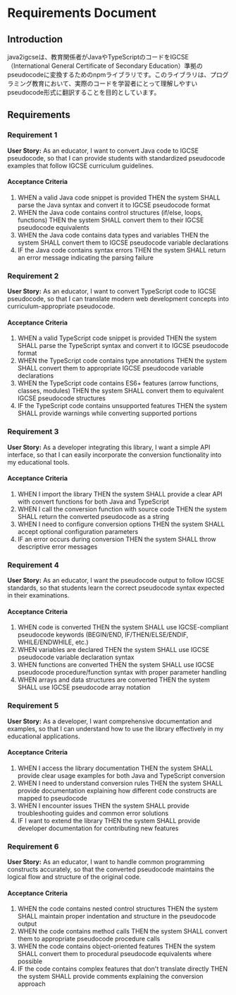 # Requirements Document

## Introduction

java2igcseは、教育関係者がJavaやTypeScriptのコードをIGCSE（International General Certificate of Secondary Education）準拠のpseudocodeに変換するためのnpmライブラリです。このライブラリは、プログラミング教育において、実際のコードを学習者にとって理解しやすいpseudocode形式に翻訳することを目的としています。

## Requirements

### Requirement 1

**User Story:** As an educator, I want to convert Java code to IGCSE pseudocode, so that I can provide students with standardized pseudocode examples that follow IGCSE curriculum guidelines.

#### Acceptance Criteria

1. WHEN a valid Java code snippet is provided THEN the system SHALL parse the Java syntax and convert it to IGCSE pseudocode format
2. WHEN the Java code contains control structures (if/else, loops, functions) THEN the system SHALL convert them to their IGCSE pseudocode equivalents
3. WHEN the Java code contains data types and variables THEN the system SHALL convert them to IGCSE pseudocode variable declarations
4. IF the Java code contains syntax errors THEN the system SHALL return an error message indicating the parsing failure

### Requirement 2

**User Story:** As an educator, I want to convert TypeScript code to IGCSE pseudocode, so that I can translate modern web development concepts into curriculum-appropriate pseudocode.

#### Acceptance Criteria

1. WHEN a valid TypeScript code snippet is provided THEN the system SHALL parse the TypeScript syntax and convert it to IGCSE pseudocode format
2. WHEN the TypeScript code contains type annotations THEN the system SHALL convert them to appropriate IGCSE pseudocode variable declarations
3. WHEN the TypeScript code contains ES6+ features (arrow functions, classes, modules) THEN the system SHALL convert them to equivalent IGCSE pseudocode structures
4. IF the TypeScript code contains unsupported features THEN the system SHALL provide warnings while converting supported portions

### Requirement 3

**User Story:** As a developer integrating this library, I want a simple API interface, so that I can easily incorporate the conversion functionality into my educational tools.

#### Acceptance Criteria

1. WHEN I import the library THEN the system SHALL provide a clear API with convert functions for both Java and TypeScript
2. WHEN I call the conversion function with source code THEN the system SHALL return the converted pseudocode as a string
3. WHEN I need to configure conversion options THEN the system SHALL accept optional configuration parameters
4. IF an error occurs during conversion THEN the system SHALL throw descriptive error messages

### Requirement 4

**User Story:** As an educator, I want the pseudocode output to follow IGCSE standards, so that students learn the correct pseudocode syntax expected in their examinations.

#### Acceptance Criteria

1. WHEN code is converted THEN the system SHALL use IGCSE-compliant pseudocode keywords (BEGIN/END, IF/THEN/ELSE/ENDIF, WHILE/ENDWHILE, etc.)
2. WHEN variables are declared THEN the system SHALL use IGCSE pseudocode variable declaration syntax
3. WHEN functions are converted THEN the system SHALL use IGCSE pseudocode procedure/function syntax with proper parameter handling
4. WHEN arrays and data structures are converted THEN the system SHALL use IGCSE pseudocode array notation

### Requirement 5

**User Story:** As a developer, I want comprehensive documentation and examples, so that I can understand how to use the library effectively in my educational applications.

#### Acceptance Criteria

1. WHEN I access the library documentation THEN the system SHALL provide clear usage examples for both Java and TypeScript conversion
2. WHEN I need to understand conversion rules THEN the system SHALL provide documentation explaining how different code constructs are mapped to pseudocode
3. WHEN I encounter issues THEN the system SHALL provide troubleshooting guides and common error solutions
4. IF I want to extend the library THEN the system SHALL provide developer documentation for contributing new features

### Requirement 6

**User Story:** As an educator, I want to handle common programming constructs accurately, so that the converted pseudocode maintains the logical flow and structure of the original code.

#### Acceptance Criteria

1. WHEN the code contains nested control structures THEN the system SHALL maintain proper indentation and structure in the pseudocode output
2. WHEN the code contains method calls THEN the system SHALL convert them to appropriate pseudocode procedure calls
3. WHEN the code contains object-oriented features THEN the system SHALL convert them to procedural pseudocode equivalents where possible
4. IF the code contains complex features that don't translate directly THEN the system SHALL provide comments explaining the conversion approach